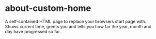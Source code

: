# about-custom-home
A self-contained HTML page to replace your browsers start page with. Shows current time, greets you and tells you how far the year, month and day have progressed so far.
